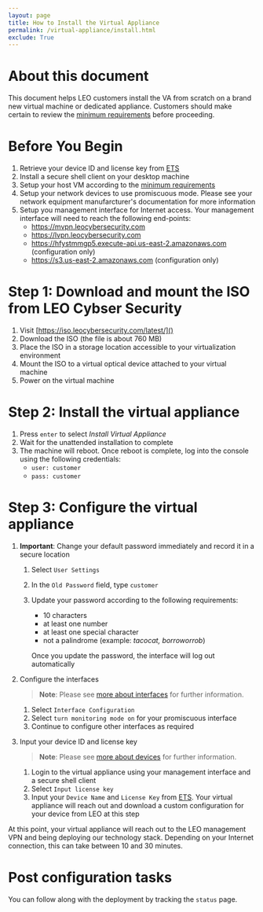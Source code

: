```yaml
---
layout: page
title: How to Install the Virtual Appliance
permalink: /virtual-appliance/install.html
exclude: True
---
```


# About this document
This document helps LEO customers install the VA from scratch on a brand new virtual machine or dedicated appliance.  Customers should make certain to review the [minimum requirements](minimum-requirements) before proceeding.

# Before You Begin
1. Retrieve your device ID and license key from [ETS](https://ets.leocybersecurity.com/)
2. Install a secure shell client on your desktop machine
3. Setup your host VM according to the [minimum requirements](minimum-requirements)
4. Setup your network devices to use promiscuous mode.  Please see your network equipment manufarcturer's documentation for more information
5. Setup you management interface for Internet access.  Your management interface will need to reach the following end-points:
    * https://mvpn.leocybersecurity.com
    * https://lvpn.leocybersecurity.com
    * https://hfystmmgp5.execute-api.us-east-2.amazonaws.com (configuration only)
    * https://s3.us-east-2.amazonaws.com (configuration only)

# Step 1: Download and mount the ISO from LEO Cybser Security
1. Visit [https://iso.leocybersecurity.com/latest/]()
2. Download the ISO (the file is about 760 MB)
3. Place the ISO in a storage location accessible to your virtualization environment
4. Mount the ISO to a virtual optical device attached to your virtual machine
5. Power on the virtual machine

# Step 2: Install the virtual appliance
1. Press `enter` to select *Install Virtual Appliance*
2. Wait for the unattended installation to complete
3. The machine will reboot.  Once reboot is complete, log into the console using the following credentials:
    * `user: customer`
    * `pass: customer`

# Step 3: Configure the virtual appliance
1. **Important**: Change your default password immediately and record it in a secure location
    1. Select `User Settings`
    2. In the `Old Password` field, type `customer`
    3. Update your password according to the following requirements:
        * 10 characters
        * at least one number
        * at least one special character
        * not a palindrome (example: *tacocat, borroworrob*)

       Once you update the password, the interface will log out automatically
2. Configure the interfaces

    > **Note**: Please see [more about interfaces](more-about-interfaces) for further information. 

    1. Select `Interface Configuration`
    2. Select `turn monitoring mode on` for your promiscuous interface
    3. Continue to configure other interfaces as required
3. Input your device ID and license key

    > **Note**: Please see [more about devices](more-about-devices) for further information. 
      
    1. Login to the virtual appliance using your management interface and a secure shell client
    2. Select `Input license key`
    3. Input your `Device Name` and `License Key` from [ETS](https://ets.leocybersecurity.com/).  Your virtual appliance will reach out
       and download a custom configuration for your device from LEO at this step

At this point, your virtual appliance will reach out to the LEO management VPN and being deploying our technology stack.  Depending on your Internet connection, this can take between 10 and 30 minutes.

# Post configuration tasks

You can follow along with the deployment by tracking the `status` page.

